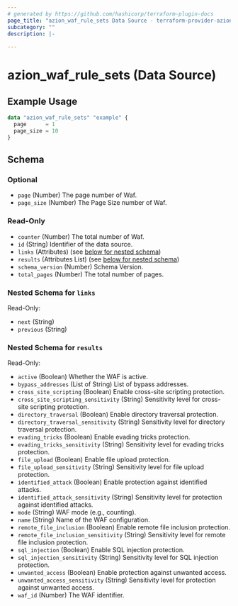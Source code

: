 ```yaml
---
# generated by https://github.com/hashicorp/terraform-plugin-docs
page_title: "azion_waf_rule_sets Data Source - terraform-provider-azion"
subcategory: ""
description: |-
  
---
```


# azion_waf_rule_sets (Data Source)



## Example Usage

```terraform
data "azion_waf_rule_sets" "example" {
  page      = 1
  page_size = 10
}
```

<!-- schema generated by tfplugindocs -->
## Schema

### Optional

- `page` (Number) The page number of Waf.
- `page_size` (Number) The Page Size number of Waf.

### Read-Only

- `counter` (Number) The total number of Waf.
- `id` (String) Identifier of the data source.
- `links` (Attributes) (see [below for nested schema](#nestedatt--links))
- `results` (Attributes List) (see [below for nested schema](#nestedatt--results))
- `schema_version` (Number) Schema Version.
- `total_pages` (Number) The total number of pages.

<a id="nestedatt--links"></a>
### Nested Schema for `links`

Read-Only:

- `next` (String)
- `previous` (String)


<a id="nestedatt--results"></a>
### Nested Schema for `results`

Read-Only:

- `active` (Boolean) Whether the WAF is active.
- `bypass_addresses` (List of String) List of bypass addresses.
- `cross_site_scripting` (Boolean) Enable cross-site scripting protection.
- `cross_site_scripting_sensitivity` (String) Sensitivity level for cross-site scripting protection.
- `directory_traversal` (Boolean) Enable directory traversal protection.
- `directory_traversal_sensitivity` (String) Sensitivity level for directory traversal protection.
- `evading_tricks` (Boolean) Enable evading tricks protection.
- `evading_tricks_sensitivity` (String) Sensitivity level for evading tricks protection.
- `file_upload` (Boolean) Enable file upload protection.
- `file_upload_sensitivity` (String) Sensitivity level for file upload protection.
- `identified_attack` (Boolean) Enable protection against identified attacks.
- `identified_attack_sensitivity` (String) Sensitivity level for protection against identified attacks.
- `mode` (String) WAF mode (e.g., counting).
- `name` (String) Name of the WAF configuration.
- `remote_file_inclusion` (Boolean) Enable remote file inclusion protection.
- `remote_file_inclusion_sensitivity` (String) Sensitivity level for remote file inclusion protection.
- `sql_injection` (Boolean) Enable SQL injection protection.
- `sql_injection_sensitivity` (String) Sensitivity level for SQL injection protection.
- `unwanted_access` (Boolean) Enable protection against unwanted access.
- `unwanted_access_sensitivity` (String) Sensitivity level for protection against unwanted access.
- `waf_id` (Number) The WAF identifier.
